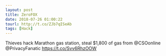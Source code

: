 ```yaml
---
layout: post
title: ZeroFOX
date: 2018-07-26 01:00:22
tourl: http://t.co/ZJb7qISeAb
tags: [Hack]
---
```

Thieves hack Marathon gas station, steal $1,800 of gas from @CSOonline @PrivacyFanatic 
https://t.co/Svv6RhzOOW